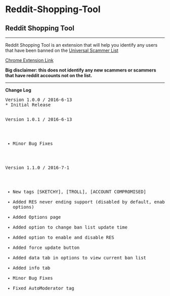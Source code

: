 # Reddit-Shopping-Tool
<h2>Reddit Shopping Tool</h2>
<hr>
Reddit Shopping Tool is an extension that will help you identify any users that have been banned on the <a href="https://www.reddit.com/r/UniversalScammerList/wiki/banlist">Universal Scammer List</a> 

<a href="https://chrome.google.com/webstore/detail/reddit-shopping-tool/pimdepbkfokgeadmhmhfpapfdbodadlg">Chrome Extension Link</a>

<strong>Big disclaimer: this does not identify any new scammers or scammers that have reddit accounts not on the list.</strong>
<hr>
<strong>Change Log</strong>
<pre>
Version 1.0.0 / 2016-6-13
* Initial Release

Version 1.0.1 / 2016-6-13
* Minor Bug Fixes

Version 1.1.0 / 2016-7-1
* New tags [SKETCHY], [TROLL], [ACCOUNT COMPROMISED]
* Added RES never ending support (disabled by default, enable it in options)
* Added Options page
* Added option to change ban list update time
* Added option to enable and disable RES
* Added force update button
* Added data tab in options to view current ban list
* Added info tab
* Minor Bug Fixes
* Fixed AutoModerator tag
</pre>
